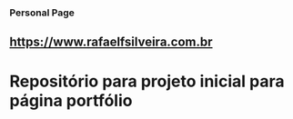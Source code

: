 ### Personal Page

## https://www.rafaelfsilveira.com.br

# Repositório para projeto inicial para página portfólio